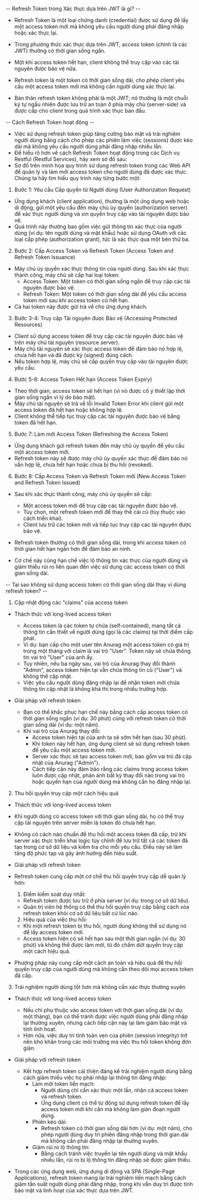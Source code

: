 -- Refresh Token trong Xác thực dựa trên JWT là gì? --
- Refresh Token là một loại chứng danh (credential) được sử dụng để lấy một access token mới mà không yêu cầu người dùng phải đăng nhập hoặc xác thực lại.
- Trong phương thức xác thực dựa trên JWT, access token (chính là các JWT) thường có thời gian sống ngắn. 
- Một khi access token hết hạn, client không thể truy cập vào các tài nguyên được bảo vệ nữa.

- Refresh token là một token có thời gian sống dài, cho phép client yêu cầu một access token mới mà không cần người dùng xác thực lại. 
- Bản thân refresh token không phải là một JWT; nó thường là một chuỗi ký tự ngẫu nhiên được lưu trữ an toàn ở phía máy chủ (server-side) và được cấp cho client trong quá trình xác thực ban đầu.

-- Cách Refresh Token hoạt động -- 
- Việc sử dụng refresh token giúp tăng cường bảo mật và trải nghiệm người dùng bằng cách cho phép các phiên làm việc (sessions) được kéo dài mà không yêu cầu người dùng phải đăng nhập nhiều lần.
- Để hiểu rõ hơn về cách Refresh Token hoạt động trong các Dịch vụ Restful (Restful Services), hãy xem sơ đồ sau:
- Sơ đồ trên minh họa quy trình sử dụng refresh token trong các Web API để quản lý và làm mới access token cho người dùng đã được xác thực. Chúng ta hãy tìm hiểu quy trình này từng bước một:

1. Bước 1: Yêu cầu Cấp quyền từ Người dùng (User Authorization Request)
  - Ứng dụng khách (client application), thường là một ứng dụng web hoặc di động, gửi một yêu cầu đến máy chủ ủy quyền (authorization server) để xác thực người dùng và xin quyền truy cập vào tài nguyên được bảo vệ. 
  - Quá trình này thường bao gồm việc gửi thông tin xác thực của người dùng (ví dụ: tên người dùng và mật khẩu) hoặc sử dụng OAuth với các loại cấp phép (authorization grant), tức là xác thực qua một bên thứ ba.

2. Bước 2: Cấp Access Token và Refresh Token (Access Token and Refresh Token Issuance)
  - Máy chủ ủy quyền xác thực thông tin của người dùng. Sau khi xác thực thành công, máy chủ sẽ cấp hai loại token:
    - Access Token: Một token có thời gian sống ngắn để truy cập các tài nguyên được bảo vệ.
    - Refresh Token: Một token có thời gian sống dài để yêu cầu access token mới sau khi access token cũ hết hạn.
  - Cả hai token này được gửi trả về cho ứng dụng khách.

3. Bước 3-4: Truy cập Tài nguyên được Bảo vệ (Accessing Protected Resources)
  - Client sử dụng access token để truy cập các tài nguyên được bảo vệ trên máy chủ tài nguyên (resource server). 
  - Máy chủ tài nguyên sẽ xác thực access token để đảm bảo nó hợp lệ, chưa hết hạn và đã được ký (signed) đúng cách. 
  - Nếu token hợp lệ, máy chủ sẽ cấp quyền truy cập vào tài nguyên được yêu cầu.

4. Bước 5-6: Access Token Hết hạn (Access Token Expiry)
  - Theo thời gian, access token sẽ hết hạn (vì nó được cố ý thiết lập thời gian sống ngắn vì lý do bảo mật). 
  - Máy chủ tài nguyên sẽ trả về lỗi Invalid Token Error khi client gửi một access token đã hết hạn hoặc không hợp lệ.
  - Client không thể tiếp tục truy cập các tài nguyên được bảo vệ bằng token đã hết hạn.

5. Bước 7: Làm mới Access Token (Refreshing the Access Token)
  - Ứng dụng khách gửi refresh token đến máy chủ ủy quyền để yêu cầu một access token mới. 
  - Refresh token này sẽ được máy chủ ủy quyền xác thực để đảm bảo nó vẫn hợp lệ, chưa hết hạn hoặc chưa bị thu hồi (revoked).

6. Bước 8: Cấp Access Token và Refresh Token mới (New Access Token and Refresh Token Issued)
  - Sau khi xác thực thành công, máy chủ ủy quyền sẽ cấp:
    - Một access token mới để truy cập các tài nguyên được bảo vệ.
    - Tùy chọn, một refresh token mới để thay thế cái cũ (tùy thuộc vào cách triển khai).
    - Client lưu trữ các token mới và tiếp tục truy cập các tài nguyên được bảo vệ.

- Refresh token thường có thời gian sống dài, trong khi access token có thời gian hết hạn ngắn hơn để đảm bảo an ninh.
- Cơ chế này cũng hạn chế việc lộ thông tin xác thực của người dùng và giảm thiểu rủi ro liên quan đến việc sử dụng các access token có thời gian sống dài.

-- Tại sao không sử dụng access token có thời gian sống dài thay vì dùng refresh token? --
1. Cập nhật động các "claims" của access token
- Thách thức với long-lived access token
  - Access token là các token tự chứa (self-contained), mang tất cả thông tin cần thiết về người dùng (gọi là các claims) tại thời điểm cấp phát.
  - Ví dụ: bạn cấp cho một user tên Anurag một access token có giá trị trong một tháng với claim là vai trò "User". Token này sẽ chứa thông tin vai trò "User" của anh ấy.
  - Tuy nhiên, nếu ba ngày sau, vai trò của Anurag thay đổi thành "Admin", access token hiện tại vẫn chứa thông tin cũ ("User") và không thể cập nhật.
  - Việc yêu cầu người dùng đăng nhập lại để nhận token mới chứa thông tin cập nhật là không khả thi trong nhiều trường hợp.

- Giải pháp với refresh token
  - Bạn có thể khắc phục hạn chế này bằng cách cấp access token có thời gian sống ngắn (ví dụ: 30 phút) cùng với refresh token có thời gian sống dài (ví dụ: một năm). 
  - Khi vai trò của Anurag thay đổi:
    - Access token hiện tại của anh ta sẽ sớm hết hạn (sau 30 phút).
    - Khi token này hết hạn, ứng dụng client sẽ sử dụng refresh token để yêu cầu một access token mới.
    - Server xác thực sẽ tạo access token mới, bao gồm vai trò đã cập nhật của Anurag ("Admin").
    - Cách tiếp cận này đảm bảo rằng các claims trong access token luôn được cập nhật, phản ánh bất kỳ thay đổi nào trong vai trò hoặc quyền hạn của người dùng mà không cần họ đăng nhập lại.

2. Thu hồi quyền truy cập một cách hiệu quả
- Thách thức với long-lived access token
- Khi người dùng có access token với thời gian sống dài, họ có thể truy cập tài nguyên trên server miễn là token đó chưa hết hạn. 
- Không có cách nào chuẩn để thu hồi một access token đã cấp, trừ khi server xác thực triển khai logic tùy chỉnh để lưu trữ tất cả các token đã tạo trong cơ sở dữ liệu và kiểm tra cho mỗi yêu cầu. Điều này sẽ làm tăng độ phức tạp và gây ảnh hưởng đến hiệu suất.

- Giải pháp với refresh token
- Refresh token cung cấp một cơ chế thu hồi quyền truy cập dễ quản lý hơn:
  1. Điểm kiểm soát duy nhất: 
    - Refresh token được lưu trữ ở phía server (ví dụ: trong cơ sở dữ liệu). 
    - Quản trị viên hệ thống có thể thu hồi quyền truy cập bằng cách xóa refresh token khỏi cơ sở dữ liệu bất cứ lúc nào.
  2. Hiệu quả của việc thu hồi: 
    - Khi một refresh token bị thu hồi, người dùng không thể sử dụng nó để lấy access token mới. 
    - Access token hiện có sẽ hết hạn sau một thời gian ngắn (ví dụ: 30 phút) và không thể được làm mới, từ đó chấm dứt quyền truy cập một cách hiệu quả.
- Phương pháp này cung cấp một cách an toàn và hiệu quả để thu hồi quyền truy cập của người dùng mà không cần theo dõi mọi access token đã cấp.

3. Trải nghiệm người dùng tốt hơn mà không cần xác thực thường xuyên
- Thách thức với long-lived access token
  - Nếu chỉ phụ thuộc vào access token với thời gian sống dài (ví dụ: một tháng), bạn có thể tránh được việc người dùng phải đăng nhập lại thường xuyên, nhưng cách tiếp cận này lại làm giảm bảo mật và tính linh hoạt. 
  - Hơn nữa, việc duy trì tính toàn vẹn của phiên (session integrity) trở nên khó khăn trong các môi trường mà việc thu hồi token không đơn giản.

- Giải pháp với refresh token
  - Kết hợp refresh token cải thiện đáng kể trải nghiệm người dùng bằng cách giảm thiểu việc họ phải nhập lại thông tin đăng nhập:
    - Làm mới token liền mạch: 
      - Người dùng chỉ cần xác thực một lần, nhận cả access token và refresh token. 
      - Ứng dụng client có thể tự động sử dụng refresh token để lấy access token mới khi cần mà không làm gián đoạn người dùng.
    - Phiên kéo dài: 
      - Refresh token có thời gian sống dài hơn (ví dụ: một năm), cho phép người dùng duy trì phiên đăng nhập trong thời gian dài mà không cần phải đăng nhập lại thường xuyên.
    - Giảm rủi ro lộ thông tin: 
      - Bằng cách tránh việc truyền lại tên người dùng và mật khẩu nhiều lần, rủi ro bị lộ thông tin đăng nhập sẽ được giảm thiểu.
- Trong các ứng dụng web, ứng dụng di động và SPA (Single-Page Applications), refresh token mang lại trải nghiệm liền mạch bằng cách giảm tần suất người dùng phải đăng nhập, trong khi vẫn duy trì được tính bảo mật và linh hoạt của xác thực dựa trên JWT.